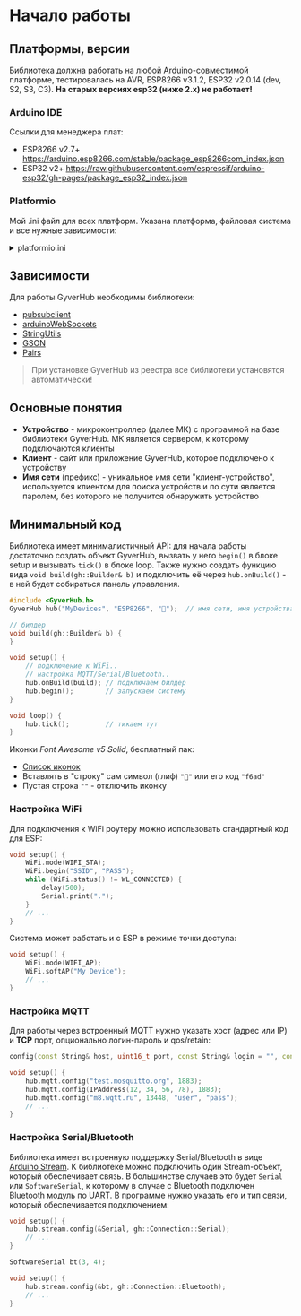 # Начало работы
## Платформы, версии
Библиотека должна работать на любой Arduino-совместимой платформе, тестировалась на AVR, ESP8266 v3.1.2, ESP32 v2.0.14 (dev, S2, S3, C3). **На старых версиях esp32 (ниже 2.x) не работает!**

### Arduino IDE
Ссылки для менеджера плат:
- ESP8266 v2.7+ https://arduino.esp8266.com/stable/package_esp8266com_index.json
- ESP32 v2+ https://raw.githubusercontent.com/espressif/arduino-esp32/gh-pages/package_esp32_index.json

### Platformio
Мой .ini файл для всех платформ. Указана платформа, файловая система и все нужные зависимости:

<details>
<summary>platformio.ini</summary>

```ini
[env:d1_mini]
framework = arduino
monitor_speed = 115200
platform = espressif8266
board = d1_mini
upload_speed = 921600
monitor_filters = esp8266_exception_decoder, default
build_type = debug
board_build.filesystem = littlefs
lib_deps =
    knolleary/PubSubClient
    links2004/WebSockets
    ;GyverLibs/GyverHub
    https://github.com/GyverLibs/GyverHub.git
    GyverLibs/StringUtils
    GyverLibs/Pairs
    GyverLibs/GSON

[env:esp32dev]
framework = arduino
monitor_speed = 115200
platform = espressif32
board = esp32dev
upload_speed = 921600
board_build.filesystem = littlefs
lib_deps =
    knolleary/PubSubClient
    links2004/WebSockets
    ;GyverLibs/GyverHub
    https://github.com/GyverLibs/GyverHub.git
    GyverLibs/StringUtils
    GyverLibs/Pairs
    GyverLibs/GSON

[env:esp32cam]
framework = arduino
monitor_speed = 115200
platform = espressif32
board = esp32cam
board_build.mcu = esp32
upload_speed = 921600
board_build.f_cpu = 240000000L
board_build.filesystem = littlefs
lib_deps =
    knolleary/PubSubClient
    links2004/WebSockets
    ;GyverLibs/GyverHub
    https://github.com/GyverLibs/GyverHub.git
    GyverLibs/StringUtils
    GyverLibs/Pairs
    GyverLibs/GSON

[env:esp32-c3]
framework = arduino
monitor_speed = 115200
platform = espressif32
board = esp32dev
board_build.mcu = esp32c3
upload_speed = 921600
board_build.f_cpu = 80000000L
lib_deps =
    knolleary/PubSubClient
    links2004/WebSockets
    ;GyverLibs/GyverHub
    https://github.com/GyverLibs/GyverHub.git
    GyverLibs/StringUtils
    GyverLibs/Pairs
    GyverLibs/GSON

[env:s2_mini]
framework = arduino
monitor_speed = 115200
platform = espressif32
board = lolin_s2_mini
board_build.mcu = esp32s2
board_build.f_cpu = 240000000L
lib_deps =
    knolleary/PubSubClient
    links2004/WebSockets
    ;GyverLibs/GyverHub
    https://github.com/GyverLibs/GyverHub.git
    GyverLibs/StringUtils
    GyverLibs/Pairs
    GyverLibs/GSON

[env:nano328]
framework = arduino
monitor_speed = 115200
platform = atmelavr
board = nanoatmega328new
lib_deps =
    ;GyverLibs/GyverHub
    https://github.com/GyverLibs/GyverHub.git
    GyverLibs/StringUtils
    GyverLibs/Pairs
    GyverLibs/GSON
```
</details>

## Зависимости
Для работы GyverHub необходимы библиотеки:
- [pubsubclient](https://github.com/knolleary/pubsubclient)
- [arduinoWebSockets](https://github.com/Links2004/arduinoWebSockets)
- [StringUtils](https://github.com/GyverLibs/StringUtils)
- [GSON](https://github.com/GyverLibs/GSON)
- [Pairs](https://github.com/GyverLibs/Pairs)

> При установке GyverHub из реестра все библиотеки установятся автоматически!

## Основные понятия
- **Устройство** - микроконтроллер (далее МК) с программой на базе библиотеки GyverHub. МК является сервером, к которому подключаются клиенты
- **Клиент** - сайт или приложение GyverHub, которое подключено к устройству
- **Имя сети** (префикс) - уникальное имя сети "клиент-устройство", используется клиентом для поиска устройств и по сути является паролем, без которого не получится обнаружить устройство

## Минимальный код
Библиотека имеет минималистичный API: для начала работы достаточно создать объект GyverHub, вызвать у него `begin()` в блоке setup и вызывать `tick()` в блоке loop. Также нужно создать функцию вида `void build(gh::Builder& b)` и подключить её через `hub.onBuild()` - в ней будет собираться панель управления.
```cpp
#include <GyverHub.h>
GyverHub hub("MyDevices", "ESP8266", "");  // имя сети, имя устройства, иконка

// билдер
void build(gh::Builder& b) {
}

void setup() {
    // подключение к WiFi..
    // настройка MQTT/Serial/Bluetooth..
    hub.onBuild(build); // подключаем билдер
    hub.begin();        // запускаем систему
}

void loop() {
    hub.tick();         // тикаем тут
}
```
Иконки *Font Awesome v5 Solid*, бесплатный пак:
- [Список иконок](https://fontawesome.com/v5/search?o=r&m=free&s=solid)
- Вставлять в "строку" сам символ (глиф) `""` или его код `"f6ad"`
- Пустая строка `""` - отключить иконку

### Настройка WiFi
Для подключения к WiFi роутеру можно использовать стандартный код для ESP:
```cpp
void setup() {
    WiFi.mode(WIFI_STA);
    WiFi.begin("SSID", "PASS");
    while (WiFi.status() != WL_CONNECTED) {
        delay(500);
        Serial.print(".");
    }
    // ...
}
```

Система может работать и с ESP в режиме точки доступа:
```cpp
void setup() {
    WiFi.mode(WIFI_AP);
    WiFi.softAP("My Device");
    // ...
}
```

### Настройка MQTT
Для работы через встроенный MQTT нужно указать хост (адрес или IP) и **TCP** порт, опционально логин-пароль и qos/retain:
```cpp
config(const String& host, uint16_t port, const String& login = "", const String& pass = "", uint8_t qos = 0, bool ret = 0)
```

```cpp
void setup() {
    hub.mqtt.config("test.mosquitto.org", 1883);
    hub.mqtt.config(IPAddress(12, 34, 56, 78), 1883);
    hub.mqtt.config("m8.wqtt.ru", 13448, "user", "pass");
    // ...
}
```

### Настройка Serial/Bluetooth
Библиотека имеет встроенную поддержку Serial/Bluetooth в виде [Arduino Stream](https://www.arduino.cc/reference/en/language/functions/communication/stream/). К библиотеке можно подключить один Stream-объект, который обеспечивает связь. В большинстве случаев это будет `Serial` или `SoftwareSerial`, к которому в случае с Bluetooth подключен Bluetooth модуль по UART. В программе нужно указать его и тип связи, который обеспечивается подключением:
```cpp
void setup() {
    hub.stream.config(&Serial, gh::Connection::Serial);
    // ...
}
```
```cpp
SoftwareSerial bt(3, 4);

void setup() {
    hub.stream.config(&bt, gh::Connection::Bluetooth);
    // ...
}
```